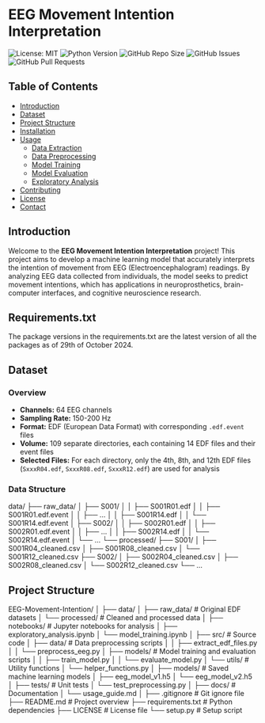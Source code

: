 # EEG Movement Intention Interpretation

![License: MIT](https://img.shields.io/badge/License-MIT-yellow.svg)
![Python Version](https://img.shields.io/badge/Python-3.7%2B-blue.svg)
![GitHub Repo Size](https://img.shields.io/github/repo-size/your-username/EEG-Movement-Intention)
![GitHub Issues](https://img.shields.io/github/issues/your-username/EEG-Movement-Intention)
![GitHub Pull Requests](https://img.shields.io/github/issues-pr/your-username/EEG-Movement-Intention)

## Table of Contents

- [Introduction](#introduction)
- [Dataset](#dataset)
- [Project Structure](#project-structure)
- [Installation](#installation)
- [Usage](#usage)
  - [Data Extraction](#data-extraction)
  - [Data Preprocessing](#data-preprocessing)
  - [Model Training](#model-training)
  - [Model Evaluation](#model-evaluation)
  - [Exploratory Analysis](#exploratory-analysis)
- [Contributing](#contributing)
- [License](#license)
- [Contact](#contact)

## Introduction

Welcome to the **EEG Movement Intention Interpretation** project! This project aims to develop a machine learning model that accurately interprets the intention of movement from EEG (Electroencephalogram) readings. By analyzing EEG data collected from individuals, the model seeks to predict movement intentions, which has applications in neuroprosthetics, brain-computer interfaces, and cognitive neuroscience research.


## Requirements.txt
The package versions in the requirements.txt are the latest version of all the packages as of 29th of October 2024.


## Dataset

### Overview

- **Channels:** 64 EEG channels
- **Sampling Rate:** 150-200 Hz
- **Format:** EDF (European Data Format) with corresponding `.edf.event` files
- **Volume:** 109 separate directories, each containing 14 EDF files and their event files
- **Selected Files:** For each directory, only the 4th, 8th, and 12th EDF files (`SxxxR04.edf`, `SxxxR08.edf`, `SxxxR12.edf`) are used for analysis

### Data Structure
data/
├── raw_data/
│   ├── S001/
│   │   ├── S001R01.edf
│   │   ├── S001R01.edf.event
│   │   ├── …
│   │   ├── S001R14.edf
│   │   └── S001R14.edf.event
│   ├── S002/
│   │   ├── S002R01.edf
│   │   ├── S002R01.edf.event
│   │   ├── …
│   │   ├── S002R14.edf
│   │   └── S002R14.edf.event
│   └── …
└── processed/
├── S001/
│   ├── S001R04_cleaned.csv
│   ├── S001R08_cleaned.csv
│   └── S001R12_cleaned.csv
├── S002/
│   ├── S002R04_cleaned.csv
│   ├── S002R08_cleaned.csv
│   └── S002R12_cleaned.csv
└── …
## Project Structure
EEG-Movement-Intention/
│
├── data/
│   ├── raw_data/            # Original EDF datasets
│   └── processed/           # Cleaned and processed data
│
├── notebooks/               # Jupyter notebooks for analysis
│   ├── exploratory_analysis.ipynb
│   └── model_training.ipynb
│
├── src/                     # Source code
│   ├── data/                # Data preprocessing scripts
│   │   ├── extract_edf_files.py
│   │   └── preprocess_eeg.py
│   ├── models/              # Model training and evaluation scripts
│   │   ├── train_model.py
│   │   └── evaluate_model.py
│   └── utils/               # Utility functions
│       └── helper_functions.py
│
├── models/                  # Saved machine learning models
│   ├── eeg_model_v1.h5
│   └── eeg_model_v2.h5
│
├── tests/                   # Unit tests
│   └── test_preprocessing.py
│
├── docs/                    # Documentation
│   └── usage_guide.md
│
├── .gitignore               # Git ignore file
├── README.md                # Project overview
├── requirements.txt         # Python dependencies
├── LICENSE                  # License file
└── setup.py                 # Setup script